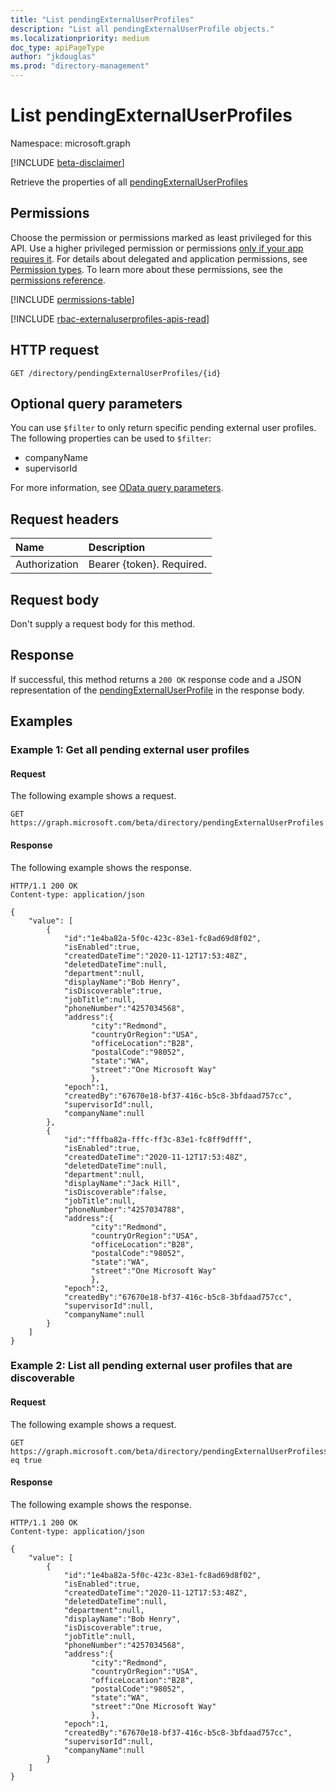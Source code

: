 ```yaml
---
title: "List pendingExternalUserProfiles"
description: "List all pendingExternalUserProfile objects."
ms.localizationpriority: medium
doc_type: apiPageType
author: "jkdouglas"
ms.prod: "directory-management"
---
```


# List pendingExternalUserProfiles

Namespace: microsoft.graph

[!INCLUDE [beta-disclaimer](../../includes/beta-disclaimer.md)]

Retrieve the properties of all [pendingExternalUserProfiles](../resources/pendingexternaluserprofile.md)

## Permissions

Choose the permission or permissions marked as least privileged for this API. Use a higher privileged permission or permissions [only if your app requires it](/graph/permissions-overview#best-practices-for-using-microsoft-graph-permissions). For details about delegated and application permissions, see [Permission types](/graph/permissions-overview#permission-types). To learn more about these permissions, see the [permissions reference](/graph/permissions-reference).

<!-- {
  "blockType": "permissions",
  "name": "directory-list-pendingexternaluserprofiles-permissions"
}
-->
[!INCLUDE [permissions-table](../includes/permissions/directory-list-pendingexternaluserprofiles-permissions.md)]

[!INCLUDE [rbac-externaluserprofiles-apis-read](../includes/rbac-for-apis/rbac-externaluserprofiles-apis-read.md)]

## HTTP request

<!-- { "blockType": "ignored" } -->

```http
GET /directory/pendingExternalUserProfiles/{id}
```

## Optional query parameters

You can use `$filter` to only return specific pending external user profiles. The following properties can be used to `$filter`:

* companyName
* supervisorId

For more information, see [OData query parameters](/graph/query-parameters).

## Request headers

|Name|Description|
|:---------------|:----------|
|Authorization|Bearer {token}. Required.|

## Request body

Don't supply a request body for this method.

## Response

If successful, this method returns a `200 OK` response code and a JSON representation of the [pendingExternalUserProfile](../resources/pendingexternaluserprofile.md) in the response body.

## Examples

### Example 1: Get all pending external user profiles

#### Request

The following example shows a request.

<!-- {
  "blockType": "request",
  "name": "list_pendingExternalUserProfiles"
}
-->

``` http
GET https://graph.microsoft.com/beta/directory/pendingExternalUserProfiles
```

#### Response

The following example shows the response.

<!-- {
  "blockType": "response",
  "truncated": true,
  "@odata.type": "Collection(microsoft.graph.pendingExternalUserProfile)"
} -->

```http
HTTP/1.1 200 OK
Content-type: application/json

{
    "value": [
        {
            "id":"1e4ba82a-5f0c-423c-83e1-fc8ad69d8f02",
            "isEnabled":true,
            "createdDateTime":"2020-11-12T17:53:48Z",
            "deletedDateTime":null,
            "department":null,
            "displayName":"Bob Henry",
            "isDiscoverable":true,
            "jobTitle":null,
            "phoneNumber":"4257034568",
            "address":{
                  "city":"Redmond",
                  "countryOrRegion":"USA",
                  "officeLocation":"B28",
                  "postalCode":"98052",
                  "state":"WA",
                  "street":"One Microsoft Way"
                  },
            "epoch":1,
            "createdBy":"67670e18-bf37-416c-b5c8-3bfdaad757cc",
            "supervisorId":null,
            "companyName":null
        },
        {
            "id":"fffba82a-fffc-ff3c-83e1-fc8ff9dfff",
            "isEnabled":true,
            "createdDateTime":"2020-11-12T17:53:48Z",
            "deletedDateTime":null,
            "department":null,
            "displayName":"Jack Hill",
            "isDiscoverable":false,
            "jobTitle":null,
            "phoneNumber":"4257034788",
            "address":{
                  "city":"Redmond",
                  "countryOrRegion":"USA",
                  "officeLocation":"B28",
                  "postalCode":"98052",
                  "state":"WA",
                  "street":"One Microsoft Way"
                  },
            "epoch":2,
            "createdBy":"67670e18-bf37-416c-b5c8-3bfdaad757cc",
            "supervisorId":null,
            "companyName":null
        }
    ]
}
```

### Example 2: List all pending external user profiles that are discoverable

#### Request

The following example shows a request.

<!-- {
  "blockType": "request",
  "name": "list_pendingExternalUserProfiles_filter"
}
-->

``` http
GET https://graph.microsoft.com/beta/directory/pendingExternalUserProfiles$filter=isDiscoverable eq true
```

#### Response

The following example shows the response.

<!-- {
  "blockType": "response",
  "truncated": true,
  "@odata.type": "Collection(microsoft.graph.pendingExternalUserProfile)"
} -->

```http
HTTP/1.1 200 OK
Content-type: application/json

{
    "value": [
        {
            "id":"1e4ba82a-5f0c-423c-83e1-fc8ad69d8f02",
            "isEnabled":true,
            "createdDateTime":"2020-11-12T17:53:48Z",
            "deletedDateTime":null,
            "department":null,
            "displayName":"Bob Henry",
            "isDiscoverable":true,
            "jobTitle":null,
            "phoneNumber":"4257034568",
            "address":{
                  "city":"Redmond",
                  "countryOrRegion":"USA",
                  "officeLocation":"B28",
                  "postalCode":"98052",
                  "state":"WA",
                  "street":"One Microsoft Way"
                  },
            "epoch":1,
            "createdBy":"67670e18-bf37-416c-b5c8-3bfdaad757cc",
            "supervisorId":null,
            "companyName":null
        }
    ]
}
```

<!-- {
  "type": "#page.annotation",
  "description": "List pendingExternalUserProfile",
  "keywords": "",
  "section": "documentation",
  "tocPath": "",
  "suppressions": []
}-->
